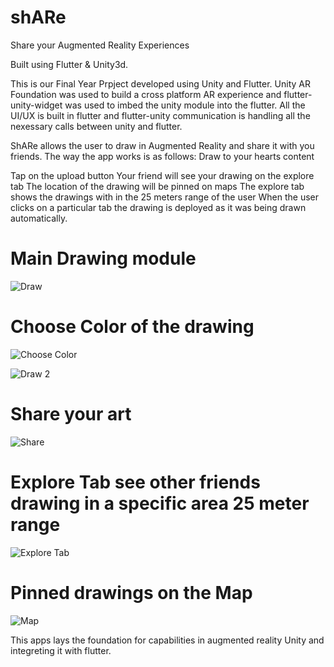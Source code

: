 # shARe

Share your Augmented Reality Experiences

Built using Flutter & Unity3d.

This is our Final Year Prpject developed using Unity and Flutter.
Unity AR Foundation was used to build a cross platform AR experience and flutter-unity-widget was used to imbed the unity module into the flutter.
All the UI/UX is built in flutter and flutter-unity communication is handling all the nexessary calls between unity and flutter.

ShARe allows the user to draw in Augmented Reality and share it with you friends. The way the app works is as follows:
Draw to your hearts content


Tap on the upload button
Your friend will see your drawing on the explore tab
The location of the drawing will be pinned on maps
The explore tab shows the drawings with in the 25 meters range of the user
When the user clicks on a particular tab the drawing is deployed as it was being drawn automatically.

# Main Drawing module
![Draw](https://user-images.githubusercontent.com/51245088/172380138-126904b0-57b0-4620-bce0-d95e9d4e62f6.jpg)

# Choose Color of the drawing
![Choose Color](https://user-images.githubusercontent.com/51245088/172380105-dc21cd98-c19f-4fc2-9d64-1a6890fadd63.jpg)


![Draw 2](https://user-images.githubusercontent.com/51245088/172380174-22fb3846-91ef-424f-a524-5a013c8c00d9.jpg)

# Share your art
![Share](https://user-images.githubusercontent.com/51245088/172380187-ec3fdcd8-96d2-4a9a-8c23-4c32a6458942.jpg)


# Explore Tab see other friends drawing in a specific area 25 meter range
![Explore Tab](https://user-images.githubusercontent.com/51245088/172380660-1ee43756-d64c-41e2-a739-b84a03d5866e.jpg)

# Pinned drawings on the Map
![Map](https://user-images.githubusercontent.com/51245088/172380682-27cf6ab7-0442-444e-919e-7b0246b47f0f.jpg)


This apps lays the foundation for capabilities in augmented reality Unity and integreting it with flutter.




